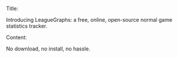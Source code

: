 
Title:

Introducing LeagueGraphs: a free, online, open-source normal game statistics tracker.

Content:

No download, no install, no hassle. 